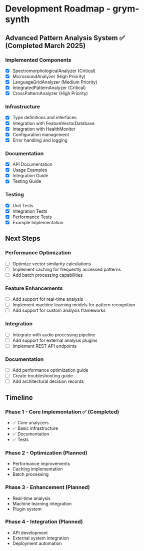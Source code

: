 # Development Roadmap - grym-synth

## Advanced Pattern Analysis System ✅ (Completed March 2025)

### Implemented Components
- [x] SpectromorphologicalAnalyzer (Critical)
- [x] MicrosoundAnalyzer (High Priority)
- [x] LanguageGridAnalyzer (Medium Priority)
- [x] IntegratedPatternAnalyzer (Critical)
- [x] CrossPatternAnalyzer (High Priority)

### Infrastructure
- [x] Type definitions and interfaces
- [x] Integration with FeatureVectorDatabase
- [x] Integration with HealthMonitor
- [x] Configuration management
- [x] Error handling and logging

### Documentation
- [x] API Documentation
- [x] Usage Examples
- [x] Integration Guide
- [x] Testing Guide

### Testing
- [x] Unit Tests
- [x] Integration Tests
- [x] Performance Tests
- [x] Example Implementation

## Next Steps

### Performance Optimization
- [ ] Optimize vector similarity calculations
- [ ] Implement caching for frequently accessed patterns
- [ ] Add batch processing capabilities

### Feature Enhancements
- [ ] Add support for real-time analysis
- [ ] Implement machine learning models for pattern recognition
- [ ] Add support for custom analysis frameworks

### Integration
- [ ] Integrate with audio processing pipeline
- [ ] Add support for external analysis plugins
- [ ] Implement REST API endpoints

### Documentation
- [ ] Add performance optimization guide
- [ ] Create troubleshooting guide
- [ ] Add architectural decision records

## Timeline

### Phase 1 - Core Implementation ✅ (Completed)
- ✅ Core analyzers
- ✅ Basic infrastructure
- ✅ Documentation
- ✅ Tests

### Phase 2 - Optimization (Planned)
- Performance improvements
- Caching implementation
- Batch processing

### Phase 3 - Enhancement (Planned)
- Real-time analysis
- Machine learning integration
- Plugin system

### Phase 4 - Integration (Planned)
- API development
- External system integration
- Deployment automation

